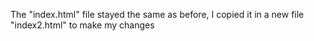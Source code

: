 The "index.html" file stayed the same as before, I copied it in a new file "index2.html" to make my changes
